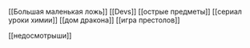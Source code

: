 [[Большая маленькая ложь]]
[[Devs]]
[[острые предметы]]
[[сериал уроки химии]]
[[дом дракона]]
[[игра престолов]]

[[недосмотрыши]]